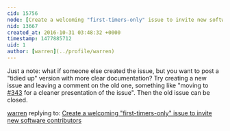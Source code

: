 ```yaml
---
cid: 15756
node: [Create a welcoming "first-timers-only" issue to invite new software contributors](../notes/warren/10-31-2016/create-a-welcoming-first-timers-only-issue-to-invite-new-software-contributors)
nid: 13667
created_at: 2016-10-31 03:48:32 +0000
timestamp: 1477885712
uid: 1
author: [warren](../profile/warren)
---
```


Just a note: what if someone else created the issue, but you want to post a "tidied up" version with more clear documentation? Try creating a new issue and leaving a comment on the old one, something like "moving to [#343](/n/343) for a cleaner presentation of the issue". Then the old issue can be closed. 


[warren](../profile/warren) replying to: [Create a welcoming "first-timers-only" issue to invite new software contributors](../notes/warren/10-31-2016/create-a-welcoming-first-timers-only-issue-to-invite-new-software-contributors)


